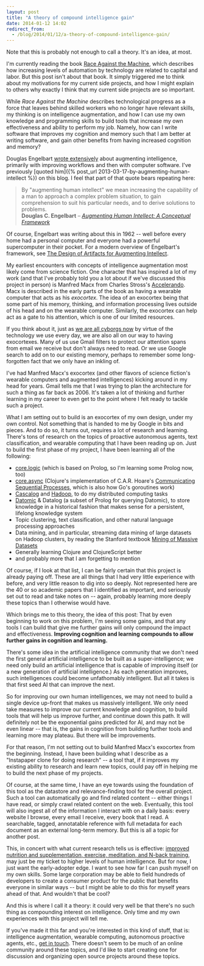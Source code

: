 ```yaml
---
layout: post
title: "A theory of compound intelligence gain"
date: 2014-01-12 14:02
redirect_from:
  - /blog/2014/01/12/a-theory-of-compound-intelligence-gain/
---
```


Note that this is probably not enough to call a theory. It's an idea, at most.

I'm currently reading the book [Race Against the Machine](http://www.amazon.com/gp/product/0984725113), which describes how increasing levels of automation by technology are related to capital and labor. But this post isn't about that book. It simply triggered me to think about my motivations for my current side projects, and how I might explain to others why exactly I think that my current side projects are so important.

While *Race Against the Machine* describes technological progress as a force that leaves behind skilled workers who no longer have relevant skills, my thinking is on intelligence augmentation, and how I can use my own knowledge and programming skills to build tools that increase my own effectiveness and ability to perform my job. Namely, how can I write software that improves my cognition and memory such that I am better at writing software, and gain other benefits from having increased cognition and memory?

Douglas Engelbart [wrote extensively](http://www.dougengelbart.org/pubs/augment-3906.html) about augmenting intelligence, primarily with improving workflows and then with computer software. I've previously [quoted him]({% post_url 2013-03-17-by-augmenting-human-intellect %}) on this blog. I feel that part of that quote bears repeating here:

<blockquote>
By "augmenting human intellect" we mean increasing the capability of a man to approach a complex problem situation, to gain comprehension to suit his particular needs, and to derive solutions to problems.
<footer>
<strong>Douglas C. Engelbart</strong>
&ndash;
<cite><a href="http://www.dougengelbart.org/pubs/augment-3906.html">Augmenting Human Intellect: A Conceptual Framework </a></cite></footer>
</blockquote>


Of course, Engelbart was writing about this in 1962 -- well before every home had a personal computer and everyone had a powerful supercomputer in their pocket. For a modern overview of Engelbart's framework, see [The Design of Artifacts for Augmenting Intellect](http://fluid.media.mit.edu/sites/default/files/The%20Design%20of%20Artifacts%20for%20Augmenting%20Intellect.pdf).

My earliest encounters with concepts of intelligence augmentation most likely come from science fiction. One character that has inspired a lot of my work (and that I've probably told you a lot about if we've discussed this project in person) is Manfred Macx from Charles Stross's [Accelerando](http://www.antipope.org/charlie/blog-static/fiction/accelerando/accelerando.html). Macx is described in the early parts of the book as having a wearable computer that acts as his *exocortex*. The idea of an exocortex being that some part of his memory, thinking, and information processing lives outside of his head and on the wearable computer. Similarly, the exocortex can help act as a gate to his attention, which is one of our limited resources.

If you think about it, just as [we are all cyborgs now](http://www.ted.com/talks/amber_case_we_are_all_cyborgs_now.html) by virtue of the technology we use every day, we are also all on our way to having exocortexes. Many of us use Gmail filters to protect our attention spans from email we receive but don't always need to read. Or we use Google search to add on to our existing memory, perhaps to remember some long-forgotten fact that we only have an inkling of.

I've had Manfred Macx's exocortex (and other flavors of science fiction's wearable computers and augmented intelligences) kicking around in my head for years. Gmail tells me that I was trying to plan the architecture for such a thing as far back as 2006. It's taken a lot of thinking and further learning in my career to even get to the point where I felt ready to tackle such a project.

What I am setting out to build is an exocortex of my own design, under my own control. Not something that is handed to me by Google in bits and pieces. And to do so, it turns out, requires a lot of research and learning. There's tons of research on the topics of proactive autonomous agents, text classification, and wearable computing that I have been reading up on. Just to build the first phase of my project, I have been learning all of the following:

* [core.logic](https://github.com/clojure/core.logic) (which is based on Prolog, so I'm learning some Prolog now, too)
* [core.async](https://github.com/clojure/core.async) (Clojure's implementation of C.A.R. Hoare's [Communicating Sequential Processes](http://www.amazon.com/Communicating-Sequential-Processes-International-Computing/dp/0131532715/), which is also how Go's goroutines work)
* [Cascalog](http://cascalog.org/) and [Hadoop](http://hadoop.apache.org/), to do my distributed computing tasks
* [Datomic](http://www.datomic.com/) & Datalog (a subset of Prolog for querying Datomic), to store knowledge in a historical fashion that makes sense for a persistent, lifelong knowledge system
* Topic clustering, text classification, and other natural language processing approaches
* Data mining, and in particular, streaming data mining of large datasets on Hadoop clusters, by reading the Stanford textbook [Mining of Massive Datasets](http://infolab.stanford.edu/~ullman/mmds.html)
* Generally learning Clojure and ClojureScript better
* and probably more that I am forgetting to mention

Of course, if I look at that list, I can be fairly certain that this project is already paying off. These are all things that I had very little experience with before, and very little reason to dig into so deeply. Not represented here are the 40 or so academic papers that I identified as important, and seriously set out to read and take notes on -- again, probably learning more deeply these topics than I otherwise would have.

Which brings me to this theory, the idea of this post: That by even beginning to work on this problem, I'm seeing some gains, and that any tools I can build that give me further gains will only compound the impact and effectiveness. **Improving cognition and learning compounds to allow further gains in cognition and learning.**

There's some idea in the artificial intelligence community that we don't need the first general artificial intelligence to be built as a super-intelligence; we need only build an artificial intelligence that is capable of improving itself (or a new generation of artificial intelligence.) As each generation improves, such intelligences could become unfathomably intelligent. But all it takes is that first seed AI that can improve the next.

So for improving our own human intelligences, we may not need to build a single device up-front that makes us massively intelligent. We only need take measures to improve our current knowledge and cognition, to build tools that will help us improve further, and continue down this path. It will definitely not be the exponential gains predicted for AI, and may not be even linear -- that is, the gains in cognition from building further tools and learning more may plateau. But there will be improvements.

For that reason, I'm not setting out to build Manfred Macx's exocortex from the beginning. Instead, I have been building what I describe as a "Instapaper clone for doing research" -- a tool that, if it improves my existing ability to research and learn new topics, could pay off in helping me to build the next phase of my projects.

Of course, at the same time, I have an eye towards using the foundation of this tool as the datastore and relevance-finding tool for the overall project. Such a tool can automatically go and find related content -- either things I have read, or simply crawl related content on the web. Eventually, this tool will also ingest all of the information I interact with on a daily basis: every website I browse, every email I receive, every book that I read. A searchable, tagged, annotatable reference with full metadata for each document as an external long-term memory. But this is all a topic for another post.

This, in concert with what current research tells us is effective: [improved nutrition and supplementation, exercise, meditation, and N-back training](http://www.salon.com/2013/12/29/sciences_obsession_the_search_for_a_smart_pill/), may just be my ticket to higher levels of human intelligence. But for now, I just want the early-adopter edge. I want to see how far I can push myself on my own skills. Some large corporation may be able to field hundreds of developers to create a consumer product for the public that benefits everyone in similar ways -- but I might be able to do this for myself years ahead of that. And wouldn't that be cool?

And this is where I call it a theory: it could very well be that there's no such thing as compounding interest on intelligence. Only time and my own experiences with this project will tell me.

If you've made it this far and you're interested in this kind of stuff, that is: intelligence augmentation, wearable computing, autonomous proactive agents, etc., [get in touch](https://twitter.com/mathiasx). There doesn't seem to be much of an online community around these topics, and I'd like to start creating one for discussion and organizing open source projects around these topics.
